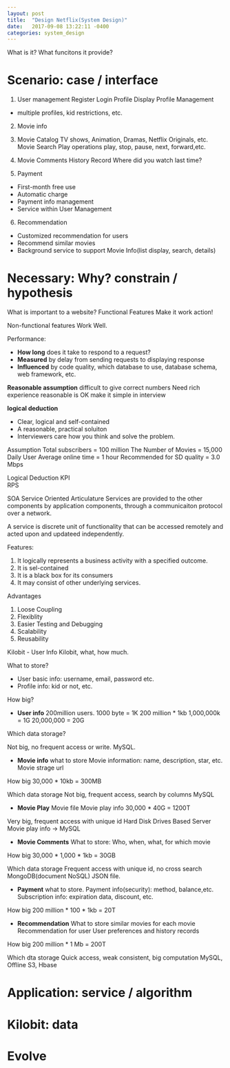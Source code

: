 ```yaml
---
layout: post
title:  "Design Netflix(System Design)"
date:   2017-09-08 13:22:11 -0400
categories: system_design
---
```



What is it? What funcitons it provide?

# __Scenario: case / interface__

1. User management
Register
Login
Profile Display
Profile Management
* multiple profiles, kid restrictions, etc.

2. Movie info

3. Movie Catalog
TV shows, Animation, Dramas, Netflix Originals, etc.
Movie Search
Play operations
play, stop, pause, next, forward,etc.


4. Movie Comments
History Record
Where did you watch last time?


5. Payment
* First-month free use
* Automatic charge
* Payment info management
* Service within User Management

6. Recommendation
* Customized recommendation for users
* Recommend similar movies
* Background service to support Movie Info(list display, search, details)




# __Necessary: Why? constrain / hypothesis__
What is important to a website?
Functional Features
Make it work action!

Non-functional features
Work Well.

Performance:
* __How long__ does it take to respond to a request?
* __Measured__ by delay from sending requests to displaying response
* __Influenced__ by code quality, which database to use, database schema, web framework, etc.


__Reasonable assumption__
difficult to give correct numbers
Need rich experience
reasonable is OK
make it simple in interview

__logical deduction__
* Clear, logical and self-contained 
* A reasonable, practical soluiton 
* Interviewers care how you think and solve the problem.

Assumption
Total subscribers = 100 million
The Number of Movies = 15,000
Daily User Average online time = 1 hour
Recommended for SD quality = 3.0 Mbps

Logical Deduction
KPI  
RPS

SOA 
Service Oriented Articulature 
Services are provided to the other components by application components, through a communicaiton protocol over a network.

A service is discrete unit of functionality that can be accessed remotely and acted upon and updateed independently.


Features:
1. It logically represents a business activity with a specified outcome.
2. It is sel-contained
3. It is a black box for its consumers
4. It may consist of other underlying services.

Advantages
1. Loose Coupling
2. Flexiblity
3. Easier Testing and Debugging
4. Scalability
5. Reusability


Kilobit - User Info
Kilobit, what, how much.

What to store?
* User basic info: username, email, password etc.
* Profile info: kid or not, etc.


How big?
* __User info__
200million users. 1000 byte = 1K
200 million * 1kb  1,000,000k = 1G  20,000,000 = 20G

Which data storage?

Not big, no frequent access or write.
MySQL.


* __Movie info__
what to store
Movie information: name, description, star, etc.
Movie strage url

How big
30,000 * 10kb = 300MB

Which data storage
Not big, frequent access, search by columns
MySQL 

* __Movie Play__
Movie file
Movie play info
30,000 * 40G = 1200T

Very big, frequent access with unique id
Hard Disk Drives Based Server
Movie play info -> MySQL

* __Movie Comments__
What to store:
Who, when, what, for which movie

How big
30,000 * 1,000 * 1kb = 30GB

Which data storage
Frequent access with unique id, no cross search
MongoDB(document NoSQL) JSON file.

* __Payment__
what to store.
Payment info(security): method, balance,etc.
Subscription info: expiration data, discount, etc.

How big
200 million * 100 * 1kb = 20T

* __Recommendation__
What to store 
similar movies for each movie
Recommendation for user
User preferences and history records

How big
200 million * 1 Mb = 200T

Which dta storage
Quick access, weak consistent, big computation
MySQL, Offline S3, Hbase

# __Application: service / algorithm__




# __Kilobit: data__



# __Evolve__








